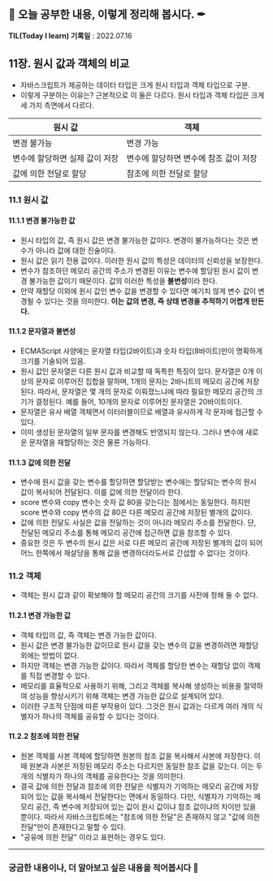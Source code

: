 ## 📕 오늘 공부한 내용, 이렇게 정리해 봅시다. ✒

**TIL(Today I learn) 기록일** : 2022.07.16

## 11장. 원시 값과 객체의 비교

- 자바스크립트가 제공하는 데이터 타입은 크게 원시 타입과 객체 타입으로 구분. 
- 이렇게 구분하는 이유는? 근본적으로 이 둘은 다르다. 원시 타입과 객체 타입은 크게 세 가지 측면에서 다르다.

| 원시 값    | 객체                                            |
| -------- | ---------------------------------------------- |
| 변경 불가능   | 변경 가능                 |
| 변수에 할당하면 실제 값이 저장  | 변수에 할당하면 변수에 참조 값이 저장 |
| 값에 의한 전달로 할당  | 참조에 의한 전달로 할당 |


### 11.1 원시 값

#### 11.1.1 변경 불가능한 값

- 원시 타입의 값, 즉 원시 값은 변경 불가능한 값이다. 변경이 불가능하다는 것은 변수가 아니라 값에 대한 진술이다.
- 원시 값은 읽기 전용 값이다. 이러한 원시 값의 특성은 데이터의 신뢰성을 보장한다.
- 변수가 참조하던 메모리 공간의 주소가 변경된 이유는 변수에 할당된 원시 값이 변경 불가능한 값이기 때문이다. 값의 이러한 특성을 **불변성**이라 한다.
- 만약 재할당 이외에 원시 값인 변수 값을 변경할 수 있다면 예기치 않게 변수 값이 변경될 수 있다는 것을 의미한다. **이는 값의 변경, 즉 상태 변경을 추적하기 어렵게 만든다.**

#### 11.1.2 문자열과 불변성

- ECMAScript 사양에는 문자열 타입(2바이트)과 숫자 타입(8바이트)만이 명확하게 크기를 기술되어 있음.
- 원시 값인 문자열은 다른 원시 값과 비교할 때 독특한 특징이 있다. 문자열은 0개 이상의 문자로 이루어진 집합을 말하며, 1개의 문자는 2바니트의 메모리 공간에 저장된다. 따라서, 문자열은 몇 개의 문자로 이뤄졌느냐에 따라 필요한 메모리 공간의 크기가 결정된다. 예를 들어, 10개의 문자로 이루어진 문자열은 20바이트이다.
- 문자열은 유사 배열 객체면서 이터러블이므로 배열과 유사하게 각 문자에 접근할 수 있다.
- 이미 생성된 문자열의 일부 문자를 변경해도 반영되지 않는다. 그러나 변수에 새로운 문자열을 재할당하는 것은 물론 가능하다.

#### 11.1.3 값에 의한 전달

- 변수에 원시 값을 갖는 변수를 할당하면 할당받는 변수에는 할당되는 변수의 원시 값이 복사되어 전달된다. 이를 값에 의한 전달이라 한다.
- score 변수와 copy 변수는 숫자 값 80을 갖는다는 점에서는 동일한다. 하지만 score 변수와 copy 변수의 값 80은 다른 메모리 공간에 저장된 별개의 값이다.
- 값에 의한 전달도 사실은 값을 전달하는 것이 아니라 메모리 주소를 전달한다. 단, 전달된 메모리 주소를 통해 메모리 공간에 접근하면 값을 참조할 수 있다.
- 중요한 것은 두 변수의 원시 값은 서로 다른 메모리 공간에 저장된 별개의 값이 되어 어느 한쪽에서 재살당을 통해 값을 변경하더라도서로 간섭할 수 없다는 것이다.

### 11.2 객체

- 객체는 원시 값과 같이 확보해야 할 메모리 공간의 크기를 사전에 정해 둘 수 없다.

#### 11.2.1 변경 가능한 값

- 객체 타입의 값, 즉 객체는 변경 가능한 값이다.
- 원시 값은 변경 불가능한 값이므로 원시 값을 갖는 변수의 값을 변경하려면 재할당 외에는 방법이 없다.
- 하지만 객체는 변경 가능한 값이다. 따라서 객체를 할당한 변수는 재할당 없이 객체를 직접 변경할 수 있다.
- 메모리를 효율적으로 사용하기 위해, 그리고 객체를 복사해 생성하는 비용을 절약하여 성능을 향상시키기 위해 객체는 변경 가능한 값으로 설계되어 있다.
- 이러한 구조적 단점에 따른 부작용이 있다. 그것은 원시 값과는 다르게 여러 개의 식별자가 하나의 객체를 공유할 수 있다는 것이다.

#### 11.2.2 참조에 의한 전달

- 원본 객체를 사본 객체에 할당하면 원본의 참조 값을 복사해서 사본에 저장한다. 이때 원본과 사본은 저장된 메모리 주소는 다르지만 동일한 참조 값을 갖는다. 이는 두 개의 식별자가 하나의 객체를 공유한다는 것을 의미한다.
- 결국 값에 의한 전달과 참조에 의한 전달은 식별자가 기억하는 메모리 공간에 저장되어 있는 값을 복사해서 전달한다는 면에서 동일하다. 다만, 식별자가 기억하는 메모리 공간, 즉 변수에 저장되어 있는 값이 원시 값이냐 참조 값이냐의 차이만 있을 뿐이다. 따라서 자바스크립트에는 "참조에 의한 전달"은 존재하지 않고 "값에 의한 전달"만이 존재한다고 말할 수 있다.
- "공유에 의한 전달" 이라고 표현하는 경우도 있다.

---

### 궁금한 내용이나, 더 알아보고 싶은 내용을 적어봅시다 🤔

